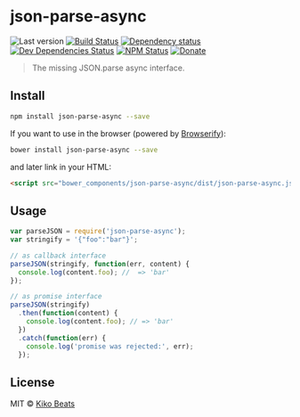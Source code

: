 # json-parse-async

![Last version](https://img.shields.io/github/tag/Kikobeats/json-parse-async.svg?style=flat-square)
[![Build Status](http://img.shields.io/travis/Kikobeats/json-parse-async/master.svg?style=flat-square)](https://travis-ci.org/Kikobeats/json-parse-async)
[![Dependency status](http://img.shields.io/david/Kikobeats/json-parse-async.svg?style=flat-square)](https://david-dm.org/Kikobeats/json-parse-async)
[![Dev Dependencies Status](http://img.shields.io/david/dev/Kikobeats/json-parse-async.svg?style=flat-square)](https://david-dm.org/Kikobeats/json-parse-async#info=devDependencies)
[![NPM Status](http://img.shields.io/npm/dm/json-parse-async.svg?style=flat-square)](https://www.npmjs.org/package/json-parse-async)
[![Donate](https://img.shields.io/badge/donate-paypal-blue.svg?style=flat-square)](https://paypal.me/kikobeats)

> The missing JSON.parse async interface.

## Install

```bash
npm install json-parse-async --save
```

If you want to use in the browser (powered by [Browserify](http://browserify.org/)):

```bash
bower install json-parse-async --save
```

and later link in your HTML:

```html
<script src="bower_components/json-parse-async/dist/json-parse-async.js"></script>
```

## Usage

```js
var parseJSON = require('json-parse-async');
var stringify = '{"foo":"bar"}';

// as callback interface
parseJSON(stringify, function(err, content) {
  console.log(content.foo); //  => 'bar'
});

// as promise interface
parseJSON(stringify)
  .then(function(content) {
    console.log(content.foo); // => 'bar'
  })
  .catch(function(err) {
    console.log('promise was rejected:', err);
  });
```

## License

MIT © [Kiko Beats](http://www.kikobeats.com)
